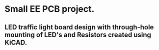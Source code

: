 # Small EE PCB project.
## LED traffic light board design with through-hole mounting of LED's and Resistors created using KiCAD.
